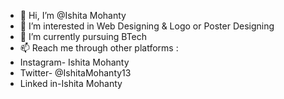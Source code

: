 - 👋 Hi, I’m @Ishita Mohanty
- 👀 I’m interested in Web Designing & Logo or Poster Designing
- 🌱 I’m currently pursuing BTech
- 📫 Reach me through other platforms :
- Instagram- Ishita Mohanty
- Twitter- @IshitaMohanty13
- Linked in-Ishita Mohanty
                                                     
<!---
IshitaMohanty/IshitaMohanty is a ✨ special ✨ repository because its `README.md` (this file) appears on your GitHub profile.
You can click the Preview link to take a look at your changes.
--->
